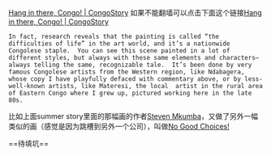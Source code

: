 
[Hang in there, Congo! | CongoStory](http://congostory.org/hanginthere)
如果不能翻墙可以点击下面这个链接[Hang in there, Congo! | CongoStory](https://www.evernote.com/shard/s552/sh/3eca7e17-0951-4db4-8a66-8eacd32fd0bd/eaadccd0fc0510f21d03ad8ad96977ab)



`In fact, research reveals that the painting is called “the difficulties of life” in the art world, and it’s a nationwide Congolese staple.  You can see this scene painted in a lot of different styles, but always with these same elements and characters—always telling the same, recognizable tale.  It’s been done by very famous Congolese artists from the Western region, like Ndabagera, whose copy I have playfully defaced with commentary above, or by less-well-known artists, like Materesi, the local  artist in the rural area of Eastern Congo where I grew up, pictured working here in the late 80s.`

比如上面summer story里面的那幅画的作者[Steven Mkumba](http://www.tingatingastudio.com/u-mkumba.html)，又做了另外一幅类似的画（感觉是因为跳槽到另外一个公司），叫做[No Good Choices! ](http://indigoarts.com/no-good-choices)

==待填坑==